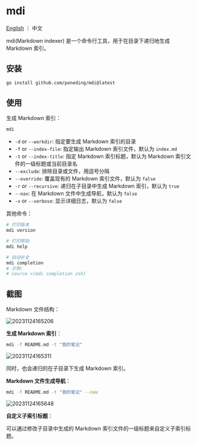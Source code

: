 # mdi

[English](README.md) ｜ 中文

mdi(Markdown indexer) 是一个命令行工具，用于在目录下递归地生成 Markdown 索引。

## 安装

```bash
go install github.com/poneding/mdi@latest
```

## 使用

生成 Markdown 索引：

```bash
mdi
```

- `-d` or `--workdir`: 指定要生成 Markdown 索引的目录
- `-f` or `--index-file`: 指定输出 Markdown 索引文件，默认为 `index.md`
- `-t` or `--index-title`: 指定 Markdown 索引标题，默认为 Markdown 索引文件的一级标题或当前目录名
- `--exclude`: 排除目录或文件，用逗号分隔
- `--override`: 覆盖现有的 Markdown 索引文件，默认为 `false`
- `-r` or `--recursive`: 递归在子目录中生成 Markdown 索引，默认为 `true`
- `--nav`: 在 Markdown 文件中生成导航，默认为 `false`
- `-v` or `--verbose`: 显示详细日志，默认为 `false`

其他命令：

```bash
# 打印版本
mdi version

# 打印帮助
mdi help

# 自动补全
mdi completion
# 示例:
# source <(mdi completion zsh)
```

## 截图

Markdown 文件结构：

![20231124165206](https://images.poneding.com/2023/11/20231124165206.png)

**生成 Markdown 索引**：

```bash
mdi -f README.md -t "我的笔记"
```

![20231124165311](https://images.poneding.com/2023/11/20231124165311.png)

同时，也会递归的在子目录下生成 Markdown 索引。

**Markdown 文件生成导航**：

```bash
mdi -f README.md -t "我的笔记" --nav
```

![20231124165648](https://images.poneding.com/2023/11/20231124165648.png)

**自定义子索引标题**：

可以通过修改子目录中生成的 Markdown 索引文件的一级标题来自定义子索引标题。
